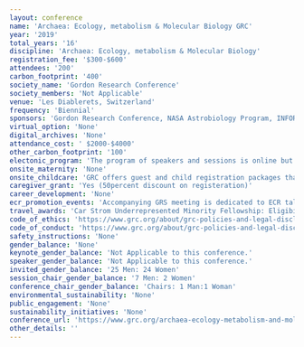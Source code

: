 ```yaml
---
layout: conference 
name: 'Archaea: Ecology, metabolism & Molecular Biology GRC'
year: '2019'
total_years: '16'
discipline: 'Archaea: Ecology, metabolism & Molecular Biology'
registration_fee: '$300-$600'
attendees: '200'
carbon_footprint: '400'
society_name: 'Gordon Research Conference'
society_members: 'Not Applicable'
venue: 'Les Diablerets, Switzerland'
frequency: 'Biennial'
sponsors: 'Gordon Research Conference, NASA Astrobiology Program, INFORS HT, New England Biolabs Inc., Gordon and Betty Moore Foundation, AGOURON Institute, COY Lab Products, SIMON Foundation, University College London-Office of Vice Provost for Research, ISME, Frontiers, Elsevier'
virtual_option: 'None'
digital_archives: 'None'
attendance_cost: ' $2000-$4000'
other_carbon_footprint: '100'
electonic_program: 'The program of speakers and sessions is online but Gordon research conferences refrain from making the book of abstracts available online.'
onsite_maternity: 'None'
onsite_childcare: 'GRC offers guest and child registration packages that allow guests to share your accommodations and join you at meals. Children under 4-years-old are free of charge and children ages 4-12 receive a 50percent discount.'
caregiver_grant: 'Yes (50percent discount on registeration)'
career_development: 'None'
ecr_promotion_events: 'Accompanying GRS meeting is dedicated to ECR talks only. '
travel_awards: 'Car Strom Underrepresented Minority Fellowship: Eligibility: must be: Graduate student, postdoc, faculty or research scientist, Hispanic or Latino, American Indian or Alaska Native, Black or African American, Native Hawaiian or Other Pacific Islander, U.S. Citizen or permanent resident with a Green Card, Currently working at a U.S. institution is attending a GRC for the first time'
code_of_ethics: 'https://www.grc.org/about/grc-policies-and-legal-disclaimers/'
code_of_conduct: 'https://www.grc.org/about/grc-policies-and-legal-disclaimers/'
safety_instructions: 'None'
gender_balance: 'None'
keynote_gender_balance: 'Not Applicable to this conference.'
speaker_gender_balance: 'Not Applicable to this conference.'
invited_gender_balance: '25 Men: 24 Women'
session_chair_gender_balance: '7 Men: 2 Women'
conference_chair_gender_balance: 'Chairs: 1 Man:1 Woman'
environmental_sustainability: 'None'
public_engagement: 'None'
sustainability_initiatives: 'None'
conference_url: 'https://www.grc.org/archaea-ecology-metabolism-and-molecular-biology-conference/2019/'
other_details: ''
---
```

